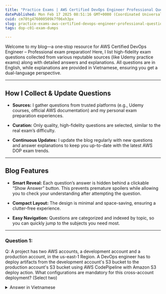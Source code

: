 ```yaml
---
title: "Practice Exams | AWS Certified DevOps Engineer Professional Questions & Explanations"
datePublished: Mon Feb 17 2025 08:51:16 GMT+0000 (Coordinated Universal Time)
cuid: cm78tg476000509k7f06xh3px
slug: practice-exams-aws-certified-devops-engineer-professional-questions-and-explanations
tags: dop-c01-exam-dumps

---
```


Welcome to my blog—a one‐stop resource for AWS Certified DevOps Engineer – Professional exam preparation! Here, I list high-fidelity exam questions collected from various reputable sources (like Udemy practice exams) along with detailed answers and explanations. All questions are in English, while explanations are provided in Vietnamese, ensuring you get a dual-language perspective.

---

## How I Collect & Update Questions

* **Sources:** I gather questions from trusted platforms (e.g., Udemy courses, official AWS documentation) and my personal exam preparation experiences.
    
* **Curation:** Only quality, high-fidelity questions are selected, similar to the real exam’s difficulty.
    
* **Continuous Updates:** I update the blog regularly with new questions and answer explanations to keep you up-to-date with the latest AWS DOP exam trends.
    

---

## Blog Features

* **Smart Reveal:** Each question’s answer is hidden behind a clickable “Show Answer” button. This prevents premature spoilers while allowing you to check your understanding after attempting the question.
    
* **Compact Layout:** The design is minimal and space-saving, ensuring a clutter-free experience.
    
* **Easy Navigation:** Questions are categorized and indexed by topic, so you can quickly jump to the subjects you need most.
    

---

### Question 1:

Q: A project has two AWS accounts, a development account and a production account, in the us-east-1 Region. A DevOps engineer has to deploy artifacts from the development account's S3 bucket to the production account's S3 bucket using AWS CodePipeline with Amazon S3 deploy action. What configurations are mandatory for this cross-account deployment? (Select two)

<details data-node-type="hn-details-summary"><summary>Answer in Vietnamese</summary><div data-type="detailsContent">Để triển khai cross-account, bạn cần phải đảm bảo rằng bucket ở tài khoản production cho phép IAM role từ tài khoản development thực hiện PutObject. Đồng thời, IAM role ở tài khoản development phải có đủ quyền truy cập tới cả hai bucket và có thể assume role trong tài khoản production. Điều này đảm bảo an toàn và quản lý truy cập hiệu quả giữa các tài khoản.</div></details>